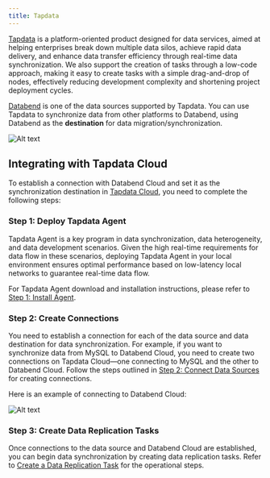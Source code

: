 ```yaml
---
title: Tapdata
---
```


[Tapdata](https://tapdata.net) is a platform-oriented product designed for data services, aimed at helping enterprises break down multiple data silos, achieve rapid data delivery, and enhance data transfer efficiency through real-time data synchronization. We also support the creation of tasks through a low-code approach, making it easy to create tasks with a simple drag-and-drop of nodes, effectively reducing development complexity and shortening project deployment cycles.

[Databend](https://docs.tapdata.io/cloud/introduction/supported-databases#beta-%E6%95%B0%E6%8D%AE%E6%BA%90) is one of the data sources supported by Tapdata. You can use Tapdata to synchronize data from other platforms to Databend, using Databend as the **destination** for data migration/synchronization.

![Alt text](@site/static/img/documents_cn/getting-started/tapdata-databend.png)

## Integrating with Tapdata Cloud

To establish a connection with Databend Cloud and set it as the synchronization destination in [Tapdata Cloud](https://tapdata.net/tapdata-cloud.html), you need to complete the following steps:

### Step 1: Deploy Tapdata Agent

Tapdata Agent is a key program in data synchronization, data heterogeneity, and data development scenarios. Given the high real-time requirements for data flow in these scenarios, deploying Tapdata Agent in your local environment ensures optimal performance based on low-latency local networks to guarantee real-time data flow.

For Tapdata Agent download and installation instructions, please refer to [Step 1: Install Agent](https://docs.tapdata.io/cloud/quick-start/install-agent/).

### Step 2: Create Connections

You need to establish a connection for each of the data source and data destination for data synchronization. For example, if you want to synchronize data from MySQL to Databend Cloud, you need to create two connections on Tapdata Cloud—one connecting to MySQL and the other to Databend Cloud. Follow the steps outlined in [Step 2: Connect Data Sources](https://docs.tapdata.io/cloud/quick-start/connect-database) for creating connections.

Here is an example of connecting to Databend Cloud:

![Alt text](@site/static/img/documents_cn/getting-started/tapdata-connect.png)

### Step 3: Create Data Replication Tasks

Once connections to the data source and Databend Cloud are established, you can begin data synchronization by creating data replication tasks. Refer to [Create a Data Replication Task](https://docs.tapdata.io/cloud/user-guide/copy-data/create-task) for the operational steps.